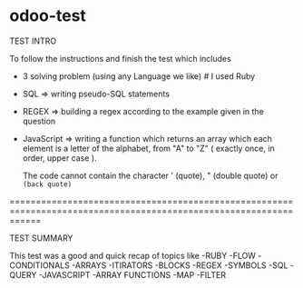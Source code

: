 # odoo-test

  TEST INTRO

  To follow the instructions and finish the test which includes
  - 3 solving problem (using any Language we like) # I used Ruby
  - SQL => writing pseudo-SQL statements
  - REGEX => building a regex according to the example given in the question
  - JavaScript => writing a function which returns an array which each element is a letter of the alphabet,
    from "A" to "Z" (
                     exactly once,
                     in order,
                     upper case
                    ).

    The code cannot contain the character ' (quote), " (double quote) or ` (back quote)`


==================================================================================================================

  TEST SUMMARY

  This test was a good and quick recap of topics like
      -RUBY
        -FLOW
        -CONDITIONALS
        -ARRAYS
        -ITIRATORS
        -BLOCKS
      -REGEX
        -SYMBOLS
      -SQL
        -QUERY
      -JAVASCRIPT
        -ARRAY FUNCTIONS
          -MAP
          -FILTER

